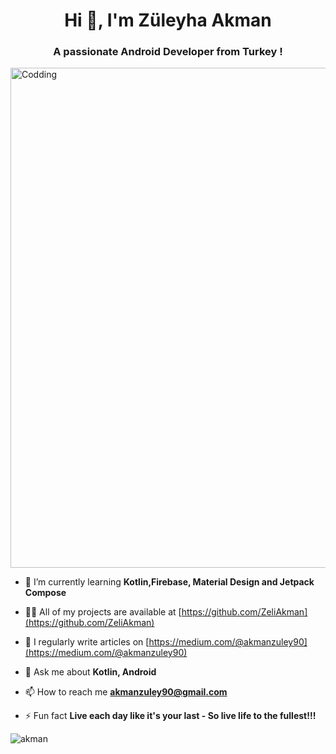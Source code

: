 <h1 align="center">Hi 👋, I'm Züleyha Akman</h1>
<h3 align="center">A passionate Android Developer from Turkey !</h3>
<img align="center" alt="Codding" width="800" src="https://i.imgur.com/7A5ZfPJ.gif">



- 🌱 I’m currently learning **Kotlin,Firebase, Material Design and Jetpack Compose**

- 👨‍💻 All of my projects are available at [https://github.com/ZeliAkman](https://github.com/ZeliAkman)

- 📝 I regularly write articles on [https://medium.com/@akmanzuley90](https://medium.com/@akmanzuley90)

- 💬 Ask me about **Kotlin, Android**

- 📫 How to reach me **akmanzuley90@gmail.com**

- ⚡ Fun fact **Live each day like it's your last - So live life to the fullest!!!**


<p><img align="center" src="https://github-readme-streak-stats.herokuapp.com/?user=akman&" alt="akman" /></p>
